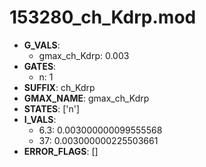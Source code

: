 # 153280_ch_Kdrp.mod

- **G_VALS**:
  - gmax_ch_Kdrp: 0.003
- **GATES**:
  - n: 1
- **SUFFIX**: ch_Kdrp
- **GMAX_NAME**: gmax_ch_Kdrp
- **STATES**: ['n']
- **I_VALS**:
  - 6.3: 0.003000000099555568
  - 37: 0.003000000225503661
- **ERROR_FLAGS**: []

